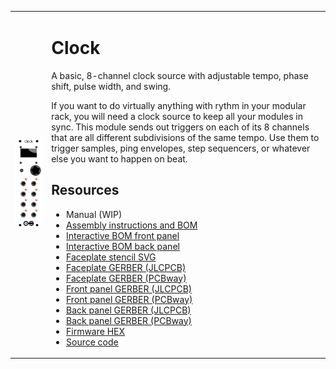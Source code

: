 <table>
<tr>
<td>
<img width="300" src="docs/images/clock_faceplate_display.svg" />
</td>
<td>

# Clock

A basic, 8-channel clock source with adjustable tempo, phase shift, pulse width, and swing.

If you want to do virtually anything with rythm in your modular rack, you will need a clock source to keep all your modules in sync. This module sends out triggers on each of its 8 channels that are all different subdivisions of the same tempo. Use them to trigger samples, ping envelopes, step sequencers, or whatever else you want to happen on beat.

## Resources
 * Manual (WIP)
 * [Assembly instructions and BOM](docs/assembly_instructions.md)
 * [Interactive BOM front panel](https://raw.githubusercontent.com/QuinnFreedman/fm-artifacts/main/Clock/clock_front_pcb_interactive_bom.html)
 * [Interactive BOM back panel](https://raw.githubusercontent.com/QuinnFreedman/fm-artifacts/main/Clock/clock_back_pcb_interactive_bom.html)
 * [Faceplate stencil SVG](https://github.com/QuinnFreedman/fm-artifacts/raw/main/Clock/clock_faceplate.svg)
 * [Faceplate GERBER (JLCPCB)]()
 * [Faceplate GERBER (PCBway)]()
 * [Front panel GERBER (JLCPCB)](https://github.com/QuinnFreedman/fm-artifacts/raw/main/Clock/clock_front_pcb_pcbway.zip)
 * [Front panel GERBER (PCBway)](https://github.com/QuinnFreedman/fm-artifacts/raw/main/Clock/clock_front_pcb_pcbway.zip)
 * [Back panel GERBER (JLCPCB)](https://github.com/QuinnFreedman/fm-artifacts/raw/main/Clock/clock_back_pcb_jlcpcb.zip)
 * [Back panel GERBER (PCBway)](https://github.com/QuinnFreedman/fm-artifacts/raw/main/Clock/clock_back_pcb_pcbway.zip)
 * [Firmware HEX](https://github.com/QuinnFreedman/fm-artifacts/raw/main/Clock/fm-clock.hex)
 * [Source code](https://github.com/QuinnFreedman/modular/tree/main/modules/Clock)
</td>
</tr>
</table>

